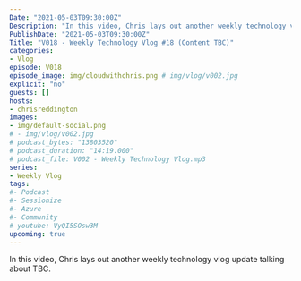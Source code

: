 ```yaml
---
Date: "2021-05-03T09:30:00Z"
Description: "In this video, Chris lays out another weekly technology vlog update talking about TBC"
PublishDate: "2021-05-03T09:30:00Z"
Title: "V018 - Weekly Technology Vlog #18 (Content TBC)"
categories:
- Vlog
episode: V018
episode_image: img/cloudwithchris.png # img/vlog/v002.jpg
explicit: "no"
guests: []
hosts:
- chrisreddington
images:
- img/default-social.png
# - img/vlog/v002.jpg
# podcast_bytes: "13803520"
# podcast_duration: "14:19.000"
# podcast_file: V002 - Weekly Technology Vlog.mp3
series:
- Weekly Vlog
tags:
#- Podcast
#- Sessionize
#- Azure
#- Community
# youtube: VyQI5SOsw3M
upcoming: true
---
```

In this video, Chris lays out another weekly technology vlog update talking about TBC.